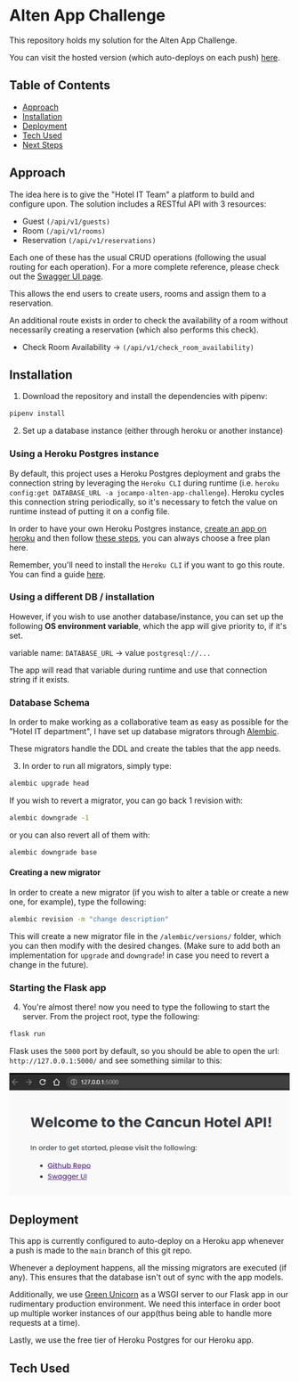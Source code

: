 # Alten App Challenge
This repository holds my solution for the Alten App Challenge.

You can visit the hosted version (which auto-deploys on each push) [here](https://jocampo-alten-app-challenge.herokuapp.com/).

## Table of Contents

- [Approach](#approach)
- [Installation](#installation)
- [Deployment](#deployment)
- [Tech Used](#tech-used)
- [Next Steps](#next-steps)

## Approach

The idea here is to give the "Hotel IT Team" a platform to build and configure upon. The solution
includes a RESTful API with 3 resources:
- Guest `(/api/v1/guests)`
- Room `(/api/v1/rooms)`
- Reservation `(/api/v1/reservations)`

Each one of these has the usual CRUD operations (following the usual routing for each operation).
For a more complete reference, please check out the [Swagger UI page](https://jocampo-alten-app-challenge.herokuapp.com/swagger).

This allows the end users to create users, rooms and assign them to a reservation.

An additional route exists in order to check the availability of a room without necessarily creating a reservation (which also performs this check).
- Check Room Availability -> `(/api/v1/check_room_availability)`

## Installation

1. Download the repository and install the dependencies with pipenv:

```sh
pipenv install
```

2. Set up a database instance (either through heroku or another instance)
### Using a Heroku Postgres instance
By default, this project uses a Heroku Postgres deployment and grabs the connection string
by leveraging the `Heroku CLI` during runtime (i.e. `heroku config:get DATABASE_URL -a jocampo-alten-app-challenge`).
Heroku cycles this connection string periodically, so it's necessary to fetch the value on runtime instead of putting
it on a config file.

In order to have your own Heroku Postgres instance, [create an app on heroku](https://devcenter.heroku.com/articles/creating-apps)
and then follow [these steps](https://devcenter.heroku.com/articles/heroku-postgresql), you can always choose a free plan here.

Remember, you'll need to install the `Heroku CLI` if you want to go this route. You can find
a guide [here](https://devcenter.heroku.com/articles/heroku-cli).

### Using a different DB / installation
However, if you wish to use another database/instance, you can set up the following **OS environment variable**, which
the app will give priority to, if it's set.

variable name: `DATABASE_URL` -> value `postgresql://...`

The app will read that variable during runtime and use that connection string if it exists.

### Database Schema
In order to make working as a collaborative team as easy as possible for the "Hotel IT department",
I have set up database migrators through [Alembic](https://alembic.sqlalchemy.org/en/latest/).

These migrators handle the DDL and create the tables that the app needs.

3. In order to run all migrators, simply type:
```sh
alembic upgrade head
```
If you wish to revert a migrator, you can go back 1 revision with:
```sh
alembic downgrade -1
```
or you can also revert all of them with:
```sh
alembic downgrade base
```
#### Creating a new migrator
In order to create a new migrator (if you wish to alter a table or create a new one, for example),
type the following:
```sh
alembic revision -m "change description"
```
This will create a new migrator file in the `/alembic/versions/` folder, which you can then modify
with the desired changes. (Make sure to add both an implementation for `upgrade` and `downgrade`! in case
you need to revert a change in the future).

### Starting the Flask app
4. You're almost there! now you need to type the following to start the server. From the project root, type
the following:
```sh
flask run
```
Flask uses the `5000` port by default, so you should be able to open the url: `http://127.0.0.1:5000/`
and see something similar to this:

![local.png](/readme_files/local.png)

## Deployment

This app is currently configured to auto-deploy on a Heroku app whenever a push is made to the `main` branch of this git repo.

Whenever a deployment happens, all the missing migrators are executed (if any). This ensures that the database isn't out of sync with the app models.

Additionally, we use [Green Unicorn](https://gunicorn.org/) as a WSGI server to our Flask app in our rudimentary production environment. We need this interface in order boot up multiple worker instances of our app(thus being able to handle more requests at a time).

Lastly, we use the free tier of Heroku Postgres for our Heroku app.


## Tech Used